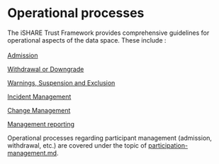 # Operational processes

The iSHARE Trust Framework provides comprehensive guidelines for operational aspects of the data space. These include : \
\
[Admission](https://framework.ishare.eu/is/admission)

[Withdrawal or Downgrade](https://framework.ishare.eu/is/withdrawal-or-downgrade)

[Warnings, Suspension and Exclusion](https://framework.ishare.eu/is/warnings-suspension-and-exclusion)

[Incident Management](https://framework.ishare.eu/is/incident-management)

[Change Management](https://framework.ishare.eu/is/change-management)

[Management reporting](https://framework.ishare.eu/is/management-reporting)

Operational processes regarding participant management (admission, withdrawal, etc.) are covered under the topic of [participation-management.md](../governance/participation-management.md "mention").

